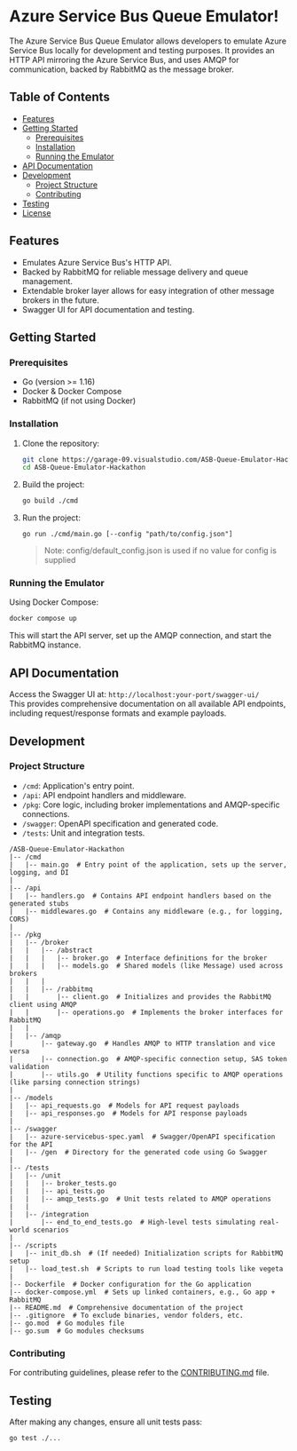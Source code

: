 # Azure Service Bus Queue Emulator!

The Azure Service Bus Queue Emulator allows developers to emulate Azure Service Bus locally for development and testing purposes. It provides an HTTP API mirroring the Azure Service Bus, and uses AMQP for communication, backed by RabbitMQ as the message broker.

## Table of Contents

- [Features](#features)
- [Getting Started](#getting-started)
  - [Prerequisites](#prerequisites)
  - [Installation](#installation)
  - [Running the Emulator](#running-the-emulator)
- [API Documentation](#api-documentation)
- [Development](#development)
  - [Project Structure](#project-structure)
  - [Contributing](#contributing)
- [Testing](#testing)
- [License](./LICENSE)

## Features

- Emulates Azure Service Bus's HTTP API.
- Backed by RabbitMQ for reliable message delivery and queue management.
- Extendable broker layer allows for easy integration of other message brokers in the future.
- Swagger UI for API documentation and testing.

## Getting Started

### Prerequisites

- Go (version >= 1.16)
- Docker & Docker Compose
- RabbitMQ (if not using Docker)

### Installation

1. Clone the repository:

   ```bash
   git clone https://garage-09.visualstudio.com/ASB-Queue-Emulator-Hackathon/_git/ASB-Queue-Emulator-Hackathon
   cd ASB-Queue-Emulator-Hackathon
   ```

2. Build the project:

   ```bash
   go build ./cmd
   ```

3. Run the project:
    ```
    go run ./cmd/main.go [--config "path/to/config.json"]
    ```

    > Note: config/default_config.json is used if no value for config is supplied

### Running the Emulator

Using Docker Compose:

```bash
docker compose up
```

This will start the API server, set up the AMQP connection, and start the RabbitMQ instance.

## API Documentation

Access the Swagger UI at: `http://localhost:your-port/swagger-ui/`  
This provides comprehensive documentation on all available API endpoints, including request/response formats and example payloads.

## Development

### Project Structure

- `/cmd`: Application's entry point.
- `/api`: API endpoint handlers and middleware.
- `/pkg`: Core logic, including broker implementations and AMQP-specific connections.
- `/swagger`: OpenAPI specification and generated code.
- `/tests`: Unit and integration tests.

```
/ASB-Queue-Emulator-Hackathon
|-- /cmd
|   |-- main.go  # Entry point of the application, sets up the server, logging, and DI
|
|-- /api
|   |-- handlers.go  # Contains API endpoint handlers based on the generated stubs
|   |-- middlewares.go  # Contains any middleware (e.g., for logging, CORS)
|
|-- /pkg
|   |-- /broker
|   |   |-- /abstract
|   |   |   |-- broker.go  # Interface definitions for the broker
|   |   |   |-- models.go  # Shared models (like Message) used across brokers
|   |   |
|   |   |-- /rabbitmq
|   |       |-- client.go  # Initializes and provides the RabbitMQ client using AMQP
|   |       |-- operations.go  # Implements the broker interfaces for RabbitMQ
|   |
|   |-- /amqp
|       |-- gateway.go  # Handles AMQP to HTTP translation and vice versa
|       |-- connection.go  # AMQP-specific connection setup, SAS token validation
|       |-- utils.go  # Utility functions specific to AMQP operations (like parsing connection strings)
|
|-- /models
|   |-- api_requests.go  # Models for API request payloads
|   |-- api_responses.go  # Models for API response payloads
|
|-- /swagger
|   |-- azure-servicebus-spec.yaml  # Swagger/OpenAPI specification for the API
|   |-- /gen  # Directory for the generated code using Go Swagger
|
|-- /tests
|   |-- /unit
|   |   |-- broker_tests.go
|   |   |-- api_tests.go
|   |   |-- amqp_tests.go  # Unit tests related to AMQP operations
|   |
|   |-- /integration
|       |-- end_to_end_tests.go  # High-level tests simulating real-world scenarios
|
|-- /scripts
|   |-- init_db.sh  # (If needed) Initialization scripts for RabbitMQ setup
|   |-- load_test.sh  # Scripts to run load testing tools like vegeta
|
|-- Dockerfile  # Docker configuration for the Go application
|-- docker-compose.yml  # Sets up linked containers, e.g., Go app + RabbitMQ
|-- README.md  # Comprehensive documentation of the project
|-- .gitignore  # To exclude binaries, vendor folders, etc.
|-- go.mod  # Go modules file
|-- go.sum  # Go modules checksums

```

### Contributing

For contributing guidelines, please refer to the [CONTRIBUTING.md](./CONTRIBUTING.md) file.

## Testing

After making any changes, ensure all unit tests pass:

```bash
go test ./...
```